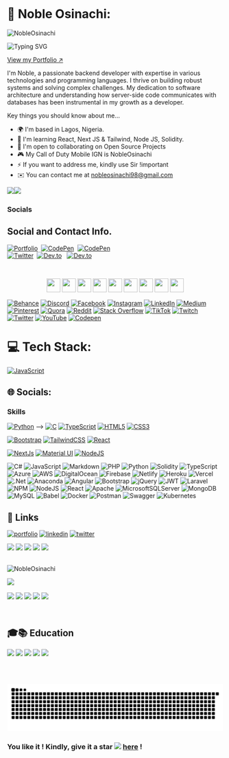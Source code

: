 # 💫 Noble Osinachi:

<p align="left"> <img src="https://komarev.com/ghpvc/?username=NobleOsinachi&label=Profile%20views&color=0e75b6&style=flat" alt="NobleOsinachi" /> </p>

![Typing SVG](https://readme-typing-svg.herokuapp.com?font=comfortaa&color=016EEA&size=24&width=500&lines=Software+Developer;Systems+Engineer;Full-Stack+Web+Developer!;)

<a href="https://nobleosinachi.github.io/">View my Portfolio ↗</a>

I'm Noble, a passionate backend developer with expertise in various technologies and programming languages. I thrive on building robust systems and solving complex challenges. My dedication to software architecture and understanding how server-side code communicates with databases has been instrumental in my growth as a developer.

Key things you should know about me...

* 🌍 I'm based in Lagos, Nigeria.
* 🧠 I'm learning React, Next JS & Tailwind, Node JS, Solidity.
* 🤝 I'm open to collaborating on Open Source Projects
* 🎮 My Call of Duty Mobile IGN is NobleOsinachi
* ⚡ If you want to address me, kindly use Sir !important
* ✉️ You can contact me at 
nobleosinachi98@gmail.com

<a href="https://www.twitter.com/NobleOsinachi" target="_blank" rel="noreferrer"><img
src="https://img.shields.io/twitter/follow/NobleOsinachi?logo=twitter&style=for-the-badge&color=0891b2&labelColor=1c1917"
/></a><a href="https://www.github.com/NobleOsinachi" target="_blank" rel="noreferrer"><img
src="https://img.shields.io/github/followers/NobleOsinachi?logo=github&style=for-the-badge&color=0891b2&labelColor=1c1917" /></a>


### Socials




## Social and Contact Info.

<p >
<a href="https://nobleosinachi.github.io"><img src="https://img.shields.io/badge/PORTFOLIO-fff?style=for-the-badge&logo=googlechrome&logoColor=blue" alt="Portfolio" /></a>&nbsp;
<a href="https://www.linkedin.com/in/NobleOsinachi/"><img src="https://img.shields.io/badge/linkedin-430098?style=for-the-badge&logo=linkedin&logoColor=white" alt="CodePen" /></a>&nbsp;
<a href="mailto:nobleosinachi98@gmail.com"><img src="https://img.shields.io/badge/gmail-d62828?style=for-the-badge&logo=gmail&logoColor=white" alt="CodePen" /></a>&nbsp; <br>
<a href="https://twitter.com/NobleOsinachi"><img src="https://img.shields.io/badge/Twitter-1DA1F2?style=for-the-badge&logo=twitter&logoColor=white" alt="Twitter" /></a>&nbsp;
<a href="https://www.hackerrank.com/NobleOsinachi"><img src="https://img.shields.io/badge/hackerrank-0A0A0A?style=for-the-badge&logo=hackerrank&logoColor=#38B000" alt="Dev.to" /></a>&nbsp; &nbsp;<a href="https://drive.google.com/file/d/1fIxesdVC1Org99Ec41JhCb53gu7_gvDh"><img src="https://img.shields.io/badge/Résumé-d62828?style=for-the-badge&logo=researchgate&logoColor=02c39a" alt="Dev.to" /></a>&nbsp;
</p><br>

<p align="center"> 
<a href="https://www.codepen.io/NobleOsinachi" target="_blank" rel="noreferrer"><img src="https://raw.githubusercontent.com/danielcranney/readme-generator/main/public/icons/socials/codepen.svg" width="32" height="32" /></a> 
<a href="https://codesandbox.io/u/NobleOsinachi" target="_blank" rel="noreferrer"><img src="https://raw.githubusercontent.com/danielcranney/readme-generator/main/public/icons/socials/codesandbox.svg" width="32" height="32" /></a> 
<a href="https://www.dev.to/NobleOsinachi" target="_blank" rel="noreferrer"><img src="https://raw.githubusercontent.com/danielcranney/readme-generator/main/public/icons/socials/devdotto.svg" width="32" height="32" /></a> 
<a href="https://www.github.com/NobleOsinachi" target="_blank" rel="noreferrer"><img src="https://raw.githubusercontent.com/danielcranney/readme-generator/main/public/icons/socials/github.svg" width="32" height="32" /></a> 
<a href="https://NobleOsinachi.hashnode.dev" target="_blank" rel="noreferrer"><img src="https://raw.githubusercontent.com/danielcranney/readme-generator/main/public/icons/socials/hashnode.svg" width="32" height="32" /></a> 
<a href="http://www.instagram.com/NobleOsinachi" target="_blank" rel="noreferrer"><img src="https://raw.githubusercontent.com/danielcranney/readme-generator/main/public/icons/socials/instagram.svg" width="32" height="32" /></a> 
<a href="http://www.medium.com/@NobleOsinachi" target="_blank" rel="noreferrer"><img src="https://raw.githubusercontent.com/danielcranney/readme-generator/main/public/icons/socials/medium.svg" width="32" height="32" /></a> 
<a href="https://www.stackoverflow.com/users/16141245/abdul" target="_blank" rel="noreferrer"><img src="https://raw.githubusercontent.com/danielcranney/readme-generator/main/public/icons/socials/stackoverflow.svg" width="32" height="32" /></a> 
<a href="https://www.twitter.com/NobleOsinachi" target="_blank" rel="noreferrer"><img src="https://raw.githubusercontent.com/danielcranney/readme-generator/main/public/icons/socials/twitter.svg" width="32" height="32" /></a></p>



[![Behance](https://img.shields.io/badge/Behance-1769ff?logo=behance&logoColor=white)](https://bento.me/nobleosinachi) [![Discord](https://img.shields.io/badge/Discord-%237289DA.svg?logo=discord&logoColor=white)](https://discord.gg/nobleosinachi) [![Facebook](https://img.shields.io/badge/Facebook-%231877F2.svg?logo=Facebook&logoColor=white)](https://facebook.com/noble.chukwukere.5) [![Instagram](https://img.shields.io/badge/Instagram-%23E4405F.svg?logo=Instagram&laogoColor=white)](https://instagram.com/nobleosinachi) [![LinkedIn](https://img.shields.io/badge/LinkedIn-%230077B5.svg?logo=linkedin&logoColor=white)](https://linkedin.com/in/nobleosinachi) [![Medium](https://img.shields.io/badge/Medium-12100E?logo=medium&logoColor=white)](https://medium.com/@nobleosinachi) [![Pinterest](https://img.shields.io/badge/Pinterest-%23E60023.svg?logo=Pinterest&logoColor=white)](https://pinterest.com/nobleosinachi) [![Quora](https://img.shields.io/badge/Quora-%23B92B27.svg?logo=Quora&logoColor=white)](https://www.quora.com/profile/Noble-Osinachi) [![Reddit](https://img.shields.io/badge/Reddit-%23FF4500.svg?logo=Reddit&logoColor=white)](https://reddit.com/user/nobleosinachi) [![Stack Overflow](https://img.shields.io/badge/-Stackoverflow-FE7A16?logo=stack-overflow&logoColor=white)](https://stackoverflow.com/users/13560831/nobleosinachi) [![TikTok](https://img.shields.io/badge/TikTok-%23000000.svg?logo=TikTok&logoColor=white)](https://tiktok.com/@nobleosinachi) [![Twitch](https://img.shields.io/badge/Twitch-%239146FF.svg?logo=Twitch&logoColor=white)](https://twitch.tv/nobleosinachi) [![Twitter](https://img.shields.io/badge/Twitter-%231DA1F2.svg?logo=Twitter&logoColor=white)](https://twitter.com/nobleosinachi) [![YouTube](https://img.shields.io/badge/YouTube-%23FF0000.svg?logo=YouTube&logoColor=white)](https://youtube.com/@nobleosinachi) [![Codepen](https://img.shields.io/badge/Codepen-000000?style=for-the-badge&logo=codepen&logoColor=white)](https://codepen.io/nobleosinachi) 

# 💻 Tech Stack:


<p align="left">
<a href="https://developer.mozilla.org/en-US/docs/Web/JavaScript" target="_blank" rel="noreferrer"><img src="https://raw.githubusercontent.com/danielcranney/readme-generator/main/public/icons/skills/javascript-colored.svg" width="36" height="36" alt="JavaScript" /></a>
<!-- 


### Badges

<b>My GitHub Stats</b>

![@NobleOsinachi's Holopin board](https://holopin.me/NobleOsinachi)




<a href="http://www.github.com/NobleOsinachi"><img src="https://github-readme-stats.vercel.app/api?username=NobleOsinachi&show_icons=true&hide=&count_private=true&title_color=facc15&text_color=ffffff&icon_color=0891b2&bg_color=1c1917&hide_border=true&show_icons=true" alt="NobleOsinachi's GitHub stats" /></a>

<!-- <a href="http://www.github.com/NobleOsinachi"><img src="https://github-readme-streak-stats.herokuapp.com/?user=NobleOsinachi&stroke=ffffff&background=1c1917&ring=facc15&fire=facc15&currStreakNum=ffffff&currStreakLabel=facc15&sideNums=ffffff&sideLabels=ffffff&dates=ffffff&hide_border=true" /></a> -->

<!-- <a href="http://www.github.com/NobleOsinachi"><img src="https://activity-graph.herokuapp.com/graph?username=NobleOsinachi&bg_color=1c1917&color=ffffff&line=0891b2&point=ffffff&area_color=1c1917&area=true&hide_border=true&custom_title=GitHub%20Commits%20Graph" alt="GitHub Commits Graph" /></a> -->

<!-- [![NobleOsinachi's wakatime stats](https://github-readme-stats.vercel.app/api/wakatime?username=nobleosinachi)](https://github.com/anuraghazra/github-readme-stats) -->


## 🌐 Socials:





### Skills




<a href="https://www.python.org/" target="_blank" rel="noreferrer"><img src="https://raw.githubusercontent.com/danielcranney/readme-generator/main/public/icons/skills/python-colored.svg" width="36" height="36" alt="Python" /></a> -->
<a href="https://learn.microsoft.com/en-us/shows/lets-learn-dotnet/lets-learn-dotnet-csharp" target="_blank" rel="noreferrer"><img src="https://raw.githubusercontent.com/danielcranney/readme-generator/main/public/icons/skills/csharp.svg" width="36" height="36" alt="C" /></a>
<a href="https://www.typescriptlang.org/" target="_blank" rel="noreferrer"><img src="https://raw.githubusercontent.com/danielcranney/readme-generator/main/public/icons/skills/typescript-colored.svg" width="36" height="36" alt="TypeScript" /></a>
<a href="https://developer.mozilla.org/en-US/docs/Glossary/HTML5" target="_blank" rel="noreferrer"><img src="https://raw.githubusercontent.com/danielcranney/readme-generator/main/public/icons/skills/html5-colored.svg" width="36" height="36" alt="HTML5" /></a>
<a href="https://www.w3.org/TR/CSS/#css" target="_blank" rel="noreferrer"><img src="https://raw.githubusercontent.com/danielcranney/readme-generator/main/public/icons/skills/css3-colored.svg" width="36" height="36" alt="CSS3" /></a>
<!-- 
<a href="https://sass-lang.com/" target="_blank" rel="noreferrer"><img src="https://raw.githubusercontent.com/danielcranney/readme-generator/main/public/icons/skills/sass-colored.svg" width="36" height="36" alt="Sass" /></a> -->
<a href="https://getbootstrap.com/" target="_blank" rel="noreferrer"><img src="https://raw.githubusercontent.com/danielcranney/readme-generator/main/public/icons/skills/bootstrap-colored.svg" width="36" height="36" alt="Bootstrap" /></a>
<a href="https://tailwindcss.com/" target="_blank" rel="noreferrer"><img src="https://raw.githubusercontent.com/danielcranney/readme-generator/main/public/icons/skills/tailwindcss-colored.svg" width="36" height="36" alt="TailwindCSS" /></a>
<a href="https://reactjs.org/" target="_blank" rel="noreferrer"><img src="https://raw.githubusercontent.com/danielcranney/readme-generator/main/public/icons/skills/react-colored.svg" width="36" height="36" alt="React" /></a>
<!-- 
<a href="https://redux.js.org/" target="_blank" rel="noreferrer"><img src="https://raw.githubusercontent.com/danielcranney/readme-generator/main/public/icons/skills/redux-colored.svg" width="36" height="36" alt="Redux" /></a> -->
<a href="https://nextjs.org/docs" target="_blank" rel="noreferrer"><img src="https://raw.githubusercontent.com/danielcranney/readme-generator/main/public/icons/skills/nextjs-colored.svg" width="36" height="36" alt="NextJs" /></a>
<a href="https://mui.com/" target="_blank" rel="noreferrer"><img src="https://raw.githubusercontent.com/danielcranney/readme-generator/main/public/icons/skills/materialui-colored.svg" width="36" height="36" alt="Material UI" /></a>
<a href="https://nodejs.org/en/" target="_blank" rel="noreferrer"><img src="https://raw.githubusercontent.com/danielcranney/readme-generator/main/public/icons/skills/nodejs-colored.svg" width="36" height="36" alt="NodeJS" /></a>
<!-- 
<a href="https://expressjs.com/" target="_blank" rel="noreferrer"><img src="https://raw.githubusercontent.com/danielcranney/readme-generator/main/public/icons/skills/express-colored.svg" width="36" height="36" alt="Express" /></a> -->
<!-- 
<a href="https://graphql.org/" target="_blank" rel="noreferrer"><img src="https://raw.githubusercontent.com/danielcranney/readme-generator/main/public/icons/skills/graphql-colored.svg" width="36" height="36" alt="GraphQL" /></a> -->
<!-- 
<a href="https://www.mongodb.com/" target="_blank" rel="noreferrer"><img src="https://raw.githubusercontent.com/danielcranney/readme-generator/main/public/icons/skills/mongodb-colored.svg" width="36" height="36" alt="MongoDB" /></a> -->
<!-- 
<a href="https://firebase.google.com/" target="_blank" rel="noreferrer"><img src="https://raw.githubusercontent.com/danielcranney/readme-generator/main/public/icons/skills/firebase-colored.svg" width="36" height="36" alt="Firebase" /></a> -->
<!-- 
<a href="https://www.figma.com/" target="_blank" rel="noreferrer"><img src="https://raw.githubusercontent.com/danielcranney/readme-generator/main/public/icons/skills/figma-colored.svg" width="36" height="36" alt="Figma" /></a> -->
</p>



![C#](https://img.shields.io/badge/c%23-%23239120.svg?style=for-the-badge&logo=c-sharp&logoColor=white) 
![JavaScript](https://img.shields.io/badge/javascript-%23323330.svg?style=for-the-badge&logo=javascript&logoColor=%23F7DF1E) 
![Markdown](https://img.shields.io/badge/markdown-%23000000.svg?style=for-the-badge&logo=markdown&logoColor=white) 
![PHP](https://img.shields.io/badge/php-%23777BB4.svg?style=for-the-badge&logo=php&logoColor=white) 
![Python](https://img.shields.io/badge/python-3670A0?style=for-the-badge&logo=python&logoColor=ffdd54)
![Solidity](https://img.shields.io/badge/Solidity-%23363636.svg?style=for-the-badge&logo=solidity&logoColor=white) 
![TypeScript](https://img.shields.io/badge/typescript-%23007ACC.svg?style=for-the-badge&logo=typescript&logoColor=white) 
![Azure](https://img.shields.io/badge/azure-%230072C6.svg?style=for-the-badge&logo=azure-devops&logoColor=white) 
![AWS](https://img.shields.io/badge/AWS-%23FF9900.svg?style=for-the-badge&logo=amazon-aws&logoColor=white)
![DigitalOcean](https://img.shields.io/badge/DigitalOcean-%230167ff.svg?style=for-the-badge&logo=digitalOcean&logoColor=white)
![Firebase](https://img.shields.io/badge/firebase-%23039BE5.svg?style=for-the-badge&logo=firebase)
![Netlify](https://img.shields.io/badge/netlify-%23000000.svg?style=for-the-badge&logo=netlify&logoColor=#00C7B7)
![Heroku](https://img.shields.io/badge/heroku-%23430098.svg?style=for-the-badge&logo=heroku&logoColor=white) 
![Vercel](https://img.shields.io/badge/vercel-%23000000.svg?style=for-the-badge&logo=vercel&logoColor=white) 
![.Net](https://img.shields.io/badge/.NET-5C2D91?style=for-the-badge&logo=.net&logoColor=white) 
![Anaconda](https://img.shields.io/badge/Anaconda-%2344A833.svg?style=for-the-badge&logo=anaconda&logoColor=white) 
![Angular](https://img.shields.io/badge/angular-%23DD0031.svg?style=for-the-badge&logo=angular&logoColor=white) 
![Bootstrap](https://img.shields.io/badge/bootstrap-%23563D7C.svg?style=for-the-badge&logo=bootstrap&logoColor=white) 
![jQuery](https://img.shields.io/badge/jquery-%230769AD.svg?style=for-the-badge&logo=jquery&logoColor=white) 
![JWT](https://img.shields.io/badge/JWT-black?style=for-the-badge&logo=JSON%20web%20tokens) 
![Laravel](https://img.shields.io/badge/laravel-%23FF2D20.svg?style=for-the-badge&logo=laravel&logoColor=white) 
![NPM](https://img.shields.io/badge/NPM-%23000000.svg?style=for-the-badge&logo=npm&logoColor=white)
![NodeJS](https://img.shields.io/badge/node.js-6DA55F?style=for-the-badge&logo=node.js&logoColor=white)
![React](https://img.shields.io/badge/react-%2320232a.svg?style=for-the-badge&logo=react&logoColor=%2361DAFB)
![Apache](https://img.shields.io/badge/apache-%23D42029.svg?style=for-the-badge&logo=apache&logoColor=white)
![MicrosoftSQLServer](https://img.shields.io/badge/Microsoft%20SQL%20Sever-CC2927?style=for-the-badge&logo=microsoft%20sql%20server&logoColor=white)
![MongoDB](https://img.shields.io/badge/MongoDB-%234ea94b.svg?style=for-the-badge&logo=mongodb&logoColor=white)
![MySQL](https://img.shields.io/badge/mysql-%2300f.svg?style=for-the-badge&logo=mysql&logoColor=white)
![Babel](https://img.shields.io/badge/Babel-F9DC3e?style=for-the-badge&logo=babel&logoColor=black)
![Docker](https://img.shields.io/badge/docker-%230db7ed.svg?style=for-the-badge&logo=docker&logoColor=white)
![Postman](https://img.shields.io/badge/Postman-FF6C37?style=for-the-badge&logo=postman&logoColor=white)
![Swagger](https://img.shields.io/badge/-Swagger-%23Clojure?style=for-the-badge&logo=swagger&logoColor=white)
![Kubernetes](https://img.shields.io/badge/kubernetes-%23326ce5.svg?style=for-the-badge&logo=kubernetes&logoColor=white)

## 🔗 Links
[![portfolio](https://img.shields.io/badge/my_portfolio-000?style=for-the-badge&logo=ko-fi&logoColor=white)](https://nobleosinachi.netlify.com/)
[![linkedin](https://img.shields.io/badge/linkedin-0A66C2?style=for-the-badge&logo=linkedin&logoColor=white)](https://www.linkedin.com/in/NobleOsinachi/)
[![twitter](https://img.shields.io/badge/twitter-1DA1F2?style=for-the-badge&logo=twitter&logoColor=white)](https://twitter.com/NobleOsinachi/)


<!-- 
# 📊 GitHub Stats:
![](https://github-readme-stats.vercel.app/api?username=nobleosinachi&theme=dark&hide_border=false&include_all_commits=false&count_private=true)<br/>
![](https://github-readme-streak-stats.herokuapp.com/?user=nobleosinachi&theme=dark&hide_border=false)<br/>
![](https://github-readme-stats.vercel.app/api/top-langs/?username=nobleosinachi&theme=dark&hide_border=false&include_all_commits=false&count_private=true&layout=compact)

## 🏆 GitHub Trophies
![](https://github-profile-trophy.vercel.app/?username=nobleosinachi&theme=radical&no-frame=false&no-bg=true&margin-w=4)

## 🐦 Latest Tweet
[![](https://gtce.itsvg.in/api?username=nobleosinachi)](https://github.com/VishwaGauravIn/github-twitter-card-embed)

### ✍️ Random Dev Quote
![](https://quotes-github-readme.vercel.app/api?type=vetical&theme=radical)

### 🔝 Top Contributed Repo
![](https://github-contributor-stats.vercel.app/api?username=nobleosinachi&limit=5&theme=dark&combine_all_yearly_contributions=true)

### 😂 Random Dev Meme
<img src="https://rm.up.railway.app/" width="512px"/>

---

[![](https://visitcount.itsvg.in/api?id=nobleosinachi&icon=0&color=0)](https://visitcount.itsvg.in)

## 💰 You can help me by Donating
[![BuyMeACoffee](https://img.shields.io/badge/Buy%20Me%20a%20Coffee-ffdd00?style=for-the-badge&logo=buy-me-a-coffee&logoColor=black)](https://buymeacoffee.com/nobleosinachi) [![PayPal](https://img.shields.io/badge/PayPal-00457C?style=for-the-badge&logo=paypal&logoColor=white)](https://paypal.me/nobleosinachi) [![Patreon](https://img.shields.io/badge/Patreon-F96854?style=for-the-badge&logo=patreon&logoColor=white)](https://patreon.com/nobleosinachi) [![Ko-Fi](https://img.shields.io/badge/Ko--fi-F16061?style=for-the-badge&logo=ko-fi&logoColor=white)](https://ko-fi.com/nobleosinachi) 
-->

<!-- Proudly created with GPRM ( https://gprm.itsvg.in ) -->

<div >
<img src="https://img.icons8.com/fluency/30/000000/star.png" />
<img src="https://img.icons8.com/fluency/30/000000/star.png" />
<img src="https://img.icons8.com/fluency/30/000000/star.png" />
<img src="https://img.icons8.com/fluency/30/000000/star.png" />
<img src="https://img.icons8.com/color/30/000000/star--v1.png"/>
</div>
<br>

<p > <img src="https://komarev.com/ghpvc/?username=NobleOsinachi&label=Profile%20viewers:&color=FE7A16&style=for-the-badge" alt="NobleOsinachi" /> </p>
 
<a href="https://github.com/NobleOsinachi/readme-typing-svg"><img src="https://readme-typing-svg.herokuapp.com/?lines=
.NET Software Engineer;
Full stack web developer;
Systems Engineer;
Kindly star this repo, and follow;
I'll follow back too!;
Available for collaborations.
&font=Fira%20Code&center=true&width=440&height=45&color=FFFFFF&vCenter=true&size=22"></a>
</p>

<!-- BADGES -->
<p >
<img src="https://img.shields.io/badge/Interest-Artificial Intelligence-blue"/>
<img src="https://img.shields.io/badge/Hobby-Coding-blue" />
<img src="https://img.shields.io/badge/Programming-Python%2C%20JavaScript-blue" />
<img src="https://img.shields.io/badge/Lives-Nairobi-blue" />
<img src="https://img.shields.io/badge/Language-English%2C%20Swahili-blue" />
</p><br>

<div >

## 🎓📚 Education 
![](https://img.shields.io/badge/Coursera-0056D2?style=for-the-badge&logo=Coursera&logoColor=white) 
![](https://img.shields.io/badge/Udacity-grey?style=for-the-badge&logo=udacity&logoColor=#5FCFEE) 
![](https://img.shields.io/badge/free%20code%20camp-27273D?style=for-the-badge&logo=freecodecamp&logoColor=white) 
![](https://img.shields.io/badge/Kaggle-fff?style=for-the-badge&logo=Kaggle&logoColor=#0077B6) 
![](https://img.shields.io/badge/Stack_Overflow-FE7A16?style=for-the-badge&logo=stack-overflow&logoColor=white) 

</div>

</h3> <br><br>
<!--  

## Skills and Tools
<div >
<table>
<thead>
<tr>
<th colspan="7">Languages</th>
</tr>
</thead>
<tr>
<td  width=110> <img height=60 src="https://cdn.jsdelivr.net/gh/devicons/devicon/icons/python/python-original.svg"/> </td>
<td  width=110> <img height=60 src="https://cdn.jsdelivr.net/gh/devicons/devicon/icons/javascript/javascript-plain.svg"/> </td>
<td  width=110> <img height=60 src="https://cdn.jsdelivr.net/gh/devicons/devicon/icons/typescript/typescript-original.svg"/> </td>
<td  width=110> <img height=60 src="https://cdn.jsdelivr.net/gh/devicons/devicon/icons/css3/css3-original.svg"/> </td>
<td  width=110> <img height=60 src="https://cdn.jsdelivr.net/gh/devicons/devicon/icons/html5/html5-original.svg"/> </td>
</tr>
<tr> 
<td  width=110>Python</td>
<td  width=110>JavaScript</td>
<td  width=110>Typescript</td>
<td  width=110>CSS</td>
<td  width=110>HTML</td>
</tr>
<tr>
<td  width=110> <img height=60 src="https://cdn.jsdelivr.net/gh/devicons/devicon/icons/postgresql/postgresql-original.svg"/> </td>
<td  width=110> <img height=60 src="https://cdn.jsdelivr.net/gh/devicons/devicon/icons/mysql/mysql-original.svg"/> </td>
<td  width=110> <img height=60 src="https://cdn.jsdelivr.net/gh/devicons/devicon/icons/sqlite/sqlite-original.svg"/> </td>
<td  width=110> <img height=60 src="https://cdn.jsdelivr.net/gh/devicons/devicon/icons/bash/bash-original.svg"/> </td>
<td  width=110> <img height=60 src="https://cdn.jsdelivr.net/gh/devicons/devicon/icons/markdown/markdown-original.svg"/> </td>
<tr> 
<td  width=110>PostgreSQL</td>
<td  width=110>MySQL</td>
<td  width=110>SQLite</td>
<td  width=110>Ba$h</td>
<td  width=110>Markdown</td>
</tr>
</table>

<table>
<thead>
<tr>
<th colspan="3">Frameworks & Libraries </th>
<th colspan="3">Agile Methodologies</th>
</tr>
</thead>
<tr>
<td  width=110> <img height=60 src="https://cdn.jsdelivr.net/gh/devicons/devicon/icons/angularjs/angularjs-original.svg"/> </td>
<td  width=110> <img height=60 src="https://cdn.jsdelivr.net/npm/devicon-2.2@2.2.0/icons/django/django-original.svg"/> </td>
<td  width=110> <img height=60 src="https://cdn.jsdelivr.net/gh/devicons/devicon/icons/flask/flask-original.svg"/> </td>
<td  width=110><img width=60 src="https://user-images.githubusercontent.com/27622683/192119071-da8aff75-02b1-4c6d-8232-507b9454cd49.png"/></td>
<td  width=110><img width=60 src="https://user-images.githubusercontent.com/27622683/192119394-0284fdfc-3ad2-460c-8b57-5ed13a2cbfc0.png"/></td>
<tr > 
<td  width=110>Angular</td>
<td  width=110>Django</td>
<td  width=110>Flask</td>
<td  width=110>Scrum</td>
<td  width=110>T.D.D.</td>
</tr>
<tr>
<td  width=110> <img height=60 src="https://cdn.jsdelivr.net/gh/devicons/devicon/icons/bootstrap/bootstrap-original.svg"/> </td>
<td  width=110> <img height=60 src="https://cdn.jsdelivr.net/gh/devicons/devicon/icons/jquery/jquery-original.svg"/> </td>
<tr > 
<td  width=110>Bootstrap</td>
<td  width=110>JQuery</td>
</tr>
</tr>
</table>
<table>
<thead>
<tr>
<th colspan="7">Tools</th>
</tr>
</thead>
<tr>
<td  width=110> <img height=60 src="https://cdn.jsdelivr.net/gh/devicons/devicon/icons/heroku/heroku-original.svg"/> </td>
<td  width=110> <img height=60 src="https://cdn.jsdelivr.net/gh/devicons/devicon/icons/figma/figma-original.svg"/> </td>
<td  width=110> <img height=60 src="https://cdn.jsdelivr.net/gh/devicons/devicon/icons/git/git-original.svg"/> </td>
<td  width=110> <img height=60 src="https://cdn.jsdelivr.net/gh/devicons/devicon/icons/github/github-original.svg"/> </td>
<td  width=110> <img height=60 src="https://cdn.jsdelivr.net/npm/devicon-2.2@2.2.0/icons/trello/trello-plain.svg"/> </td>
</tr>
<tr> 
<td  width=110>Heroku</td>
<td  width=110>Figma</td>
<td  width=110>Git</td>
<td  width=110>GitHub</td>
<td  width=110>Trello</td>
</tr>
<tr>
<td  width=110> <img height=60 src="https://cdn.jsdelivr.net/gh/devicons/devicon/icons/vscode/vscode-original.svg"/> </td>
<td  width=110> <img height=60 src="https://cdn.jsdelivr.net/gh/devicons/devicon/icons/pycharm/pycharm-original.svg"/> </td>
<td  width=110> <img height=60 src="https://cdn.jsdelivr.net/gh/devicons/devicon/icons/intellij/intellij-original.svg"/> </td>
<td  width=110> <img height=60 src="https://cdn.jsdelivr.net/gh/devicons/devicon/icons/vim/vim-original.svg"/> </td> 
<td  width=110> <img height=60 src="https://cdn.jsdelivr.net/gh/devicons/devicon/icons/googlecloud/googlecloud-original.svg"/> </td> 
</tr>
<tr> 
<td  width=110>VSCode</td>
<td  width=110>Pycharm</td>
<td  width=110>IntelliJ</td>
<td  width=110>Vim</td>
<td  width=110>Google Cloud</td>
</tr>
<tr>
<td  width=110> <img height=60 src="https://cdn.jsdelivr.net/gh/devicons/devicon/icons/docker/docker-original.svg"/> </td>
<td  width=110> <img height=60 src="https://cdn.jsdelivr.net/gh/devicons/devicon/icons/jenkins/jenkins-line.svg"/> </td>
<td  width=110> <img height=60 src="https://cdn.jsdelivr.net/gh/devicons/devicon/icons/jupyter/jupyter-original.svg"/> </td>
<td  width=110> <img height=60 src="https://cdn.jsdelivr.net/gh/devicons/devicon/icons/jira/jira-original.svg"/> </td>
<td  width=110> <img height=60 src="https://cdn.jsdelivr.net/gh/devicons/devicon/icons/codepen/codepen-plain.svg"/> </td>
</tr>
<tr> 
<td  width=110>Docker</td>
<td  width=110>Jenkins</td>
<td  width=110>Jupyter</td>
<td  width=110>Jira</td>
<td  width=110>CodePen</td>
</tr>
</table>
<table>
<thead>
<tr>
<th colspan="7">Operating Systems</th>
</tr>
</thead>
<tr>
<td  width=110><img height=60 src="https://cdn.jsdelivr.net/gh/devicons/devicon/icons/windows8/windows8-original.svg"/> </td>
<td  width=110> <img height=60 src="https://cdn.jsdelivr.net/gh/devicons/devicon/icons/linux/linux-original.svg"/> </td>
<td  width=110> <img height=60 src="https://cdn.jsdelivr.net/gh/devicons/devicon/icons/ubuntu/ubuntu-plain.svg"/> </td>
<td  width=110> <img height=60 src="https://cdn.jsdelivr.net/gh/devicons/devicon/icons/debian/debian-plain.svg"/> </td>
<tr> 
<td  width=110>Windows</td>
<td  width=110>Linux</td>
<td  width=110>Ubuntu</td>
<td  width=110>Debian</td>
</tr>
</table>
</div>
## 📊 GitHub Statistics
<table>
<tr>
<td>
<a href="https://github.com/NobleOsinachi/NobleOsinachi">
<img  src="https://github-readme-stats.vercel.app/api?username=NobleOsinachi&show_icons=true&line_height=27&count_private=true&title_color=f48c06&text_color=c9cacc&icon_color=2bbc8a&bg_color=000000" alt="Levy's GitHub Stats" />
</td>
<td>
<img  src="https://github-readme-stats.vercel.app/api/top-langs/?username=NobleOsinachi&theme=highcontrast&layout=compact" />
</a>
</td>
</tr>

<tr>
<td>
<img height="200em" src="https://github-profile-summary-cards.vercel.app/api/cards/most-commit-language?username=NobleOsinachi"/>
</td>
<td>
<img height="200em" src="https://github-profile-summary-cards.vercel.app/api/cards/repos-per-language?username=NobleOsinachi"/>
</td>
</tr>

<tr>
<tr>
<th colspan="7">

</th>
</tr>
<td >
[![GitHub Streak](https://github-readme-streak-stats.herokuapp.com/?user=NobleOsinachi&theme=highcontrast&layout=compa")](https://git.io/streak-stats)
</td>
<td >
<p >
</p>
</td>
</tr>
</table>
-->

![Snake animation](images/github-contribution-grid-snake.svg)

### You like it ! Kindly, give it a star <img src="https://img.icons8.com/fluency/20/000000/star.png" /> [here](https://github.com/NobleOsinachi/NobleOsinachi/) !
